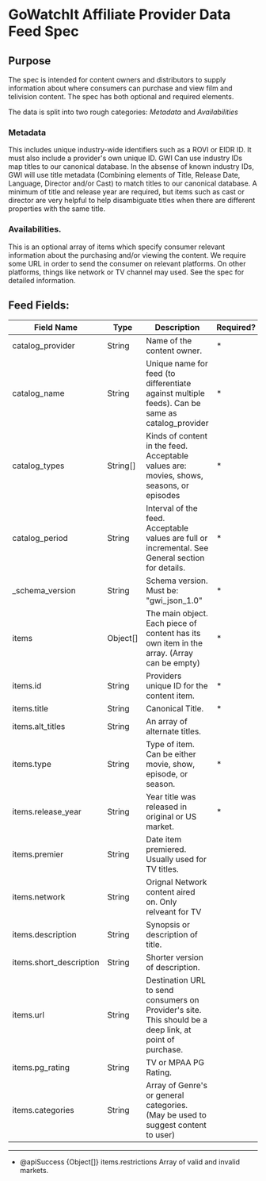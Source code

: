 # GoWatchIt Affiliate Provider Data Feed Spec

## Purpose
The spec is intended for content owners and distributors to supply information about where consumers can purchase and view film and telivision content. The spec has both optional and required elements. 

The data is split into two rough categories: _Metadata_ and _Availabilities_

### Metadata
This includes unique industry-wide identifiers such as a ROVI or EIDR ID. It must also include a provider's own unique ID. GWI Can use industry IDs map titles to our canonical database. In the absense of known industry IDs, GWI will use title metadata (Combining elements of Title, Release Date, Language, Director and/or Cast) to match titles to our canonical database. A minimum of title and release year are required, but items such as cast or director are very helpful to help disambiguate titles when there are different properties with the same title. 

### Availabilities. 
This is an optional array of items which specify consumer relevant information about the purchasing and/or viewing the content. We require some URL in order to send the consumer on relevant platforms. On other platforms, things like network or TV channel may used. See the spec for detailed information. 

## Feed Fields:

 Field Name | Type | Description | Required? 
 -----------|------|-------------|---------
 catalog_provider | String | Name of the content owner. | *
catalog_name | String |  Unique name for feed (to differentiate against multiple feeds). Can be same as catalog_provider | * 
catalog_types    | String[] |Kinds of content in the feed. Acceptable values are: movies, shows, seasons, or episodes | *
catalog_period  | String |  Interval of the feed. Acceptable values are full or incremental. See General section for details. | *
_schema_version  | String | Schema version. Must be: "gwi_json_1.0" | *
items | Object[] | The main object. Each piece of content has its own item in the array. (Array can be empty) | *
items.id | String | Providers unique ID for the content item. | *
items.title | String | Canonical Title. | *
items.alt_titles | String |  An array of alternate titles. | |
items.type | String |        Type of item. Can be either movie, show, episode, or season. | *
items.release_year | String | Year title was released in original or US market. | * 
items.premier  | String |   Date item premiered. Usually used for TV titles. | |
items.network  | String |   Orignal Network content aired on. Only relveant for TV | |
items.description | String | Synopsis or description of title. | |
items.short_description | String | Shorter version of description. | |
items.url   | String |      Destination URL to send consumers on Provider's site. This should be a deep link, at point of purchase. | |
items.pg_rating | String |  TV or MPAA PG Rating. | |
items.categories | String | Array of Genre's or general categories. (May be used to suggest content to user) | |
----


 * @apiSuccess {Object[]}   items.restrictions Array of valid and invalid markets. 
 


